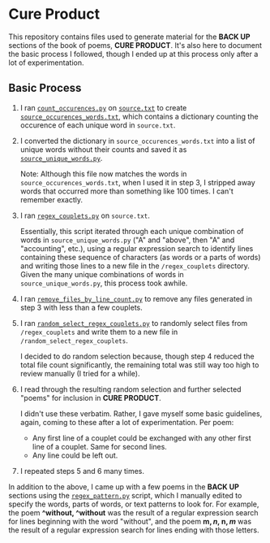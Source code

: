 # Cure Product

This repository contains files used to generate material for the **BACK UP** sections of the book of poems, **CURE PRODUCT**. It's also here to document the basic process I followed, though I ended up at this process only after a lot of experimentation.

## Basic Process

1. I ran [`count_occurences.py`](count_occurences.py) on [`source.txt`](source.txt) to create [`source_occurences_words.txt`](source_occurences_word.txt), which contains a dictionary counting the occurence of each unique word in `source.txt`. 

2. I converted the dictionary in `source_occurences_words.txt` into a list of unique words without their counts and saved it as [`source_unique_words.py`](source_unique_words.py). 

   Note: Although this file now matches the words in `source_occurences_words.txt`, when I used it in step 3, I stripped away words that occurred more than something like 100 times. I can't remember exactly. 

3. I ran [`regex_couplets.py`](regex_couplets.py) on `source.txt`. 

   Essentially, this script iterated through each unique combination of words in `source_unique_words.py` ("A" and "above", then "A" and "accounting", etc.), using a regular expression search to identify lines containing these sequence of characters (as words or a parts of words) and writing those lines to a new file in the `/regex_couplets` directory. Given the many unique combinations of words in `source_unique_words.py`, this process took awhile.

4. I ran [`remove_files_by_line_count.py`](remove_files_by_line_count.py) to remove any files generated in step 3 with less than a few couplets. 

5. I ran [`random_select_regex_couplets.py`](random_select_regex_couplets.py) to randomly select files from `/regex_couplets` and write them to a new file in `/random_select_regex_couplets`.

   I decided to do random selection because, though step 4 reduced the total file count significantly, the remaining total was still way too high to review manually (I tried for a while). 

6. I read through the resulting random selection and further selected "poems" for inclusion in **CURE PRODUCT**. 

   I didn't use these verbatim. Rather, I gave myself some basic guidelines, again, coming to these after a lot of experimentation. Per poem:
    - Any first line of a couplet could be exchanged with any other first line of a couplet. Same for second lines.
    - Any line could be left out. 

7. I repeated steps 5 and 6 many times.

In addition to the above, I came up with a few poems in the **BACK UP** sections using the [`regex_pattern.py`](regex_pattern.py) script, which I manually edited to specify the words, parts of words, or text patterns to look for. For example, the poem **^without, ^without** was the result of a regular expression search for lines beginning with the word "without", and the poem **m$, n$, n$, m$** was the result of a regular expression search for lines ending with those letters. 

